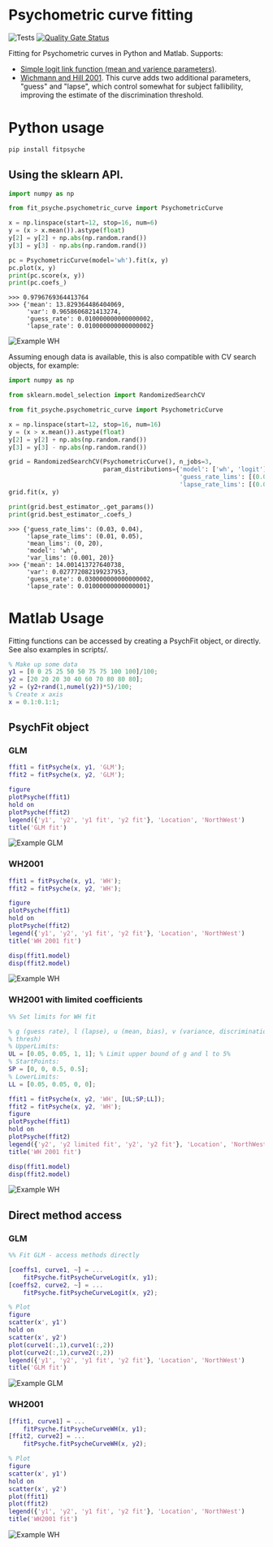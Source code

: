 # Psychometric curve fitting
![Tests](https://github.com/garethjns/PsychometricCurveFitting/workflows/Tests/badge.svg) [![Quality Gate Status](https://sonarcloud.io/api/project_badges/measure?project=garethjns_PsychometricCurveFitting&metric=alert_status)](https://sonarcloud.io/dashboard?id=garethjns_PsychometricCurveFitting)

Fitting for Psychometric curves in Python and Matlab. Supports:
  - [Simple logit link function (mean and varience parameters)](https://en.wikipedia.org/wiki/Psychometric_function).
  - [Wichmann and Hill 2001](http://wexler.free.fr/library/files/wichmann%20(2001)%20the%20psychometric%20function.%20i.%20fitting,%20sampling,%20and%20goodness%20of%20fit.pdf). This curve adds two additional parameters, "guess" and "lapse", which control somewhat for subject fallibility, improving the estimate of the discrimination threshold.

# Python usage
````bash
pip install fitpsyche
````

## Using the sklearn API.
````python
import numpy as np

from fit_psyche.psychometric_curve import PsychometricCurve

x = np.linspace(start=12, stop=16, num=6)
y = (x > x.mean()).astype(float)
y[2] = y[2] + np.abs(np.random.rand())
y[3] = y[3] - np.abs(np.random.rand())

pc = PsychometricCurve(model='wh').fit(x, y)
pc.plot(x, y)
print(pc.score(x, y))
print(pc.coefs_)
````
```
>>> 0.9796769364413764
>>> {'mean': 13.829364486404069, 
     'var': 0.9658606821413274, 
     'guess_rate': 0.010000000000000002, 
     'lapse_rate': 0.010000000000000002}
```
![Example WH](https://raw.githubusercontent.com/garethjns/PsychometricCurveFitting/master/Images/WHPy.png)

Assuming enough data is available, this is also compatible with CV search objects, for example:
```python
import numpy as np

from sklearn.model_selection import RandomizedSearchCV

from fit_psyche.psychometric_curve import PsychometricCurve

x = np.linspace(start=12, stop=16, num=16)
y = (x > x.mean()).astype(float)
y[2] = y[2] + np.abs(np.random.rand())
y[3] = y[3] - np.abs(np.random.rand())

grid = RandomizedSearchCV(PsychometricCurve(), n_jobs=3,
                          param_distributions={'model': ['wh', 'logit'],
                                               'guess_rate_lims': [(0.01, 0.05), (0.01, 0.03), (0.03, 0.04)],
                                               'lapse_rate_lims': [(0.01, 0.05), (0.01, 0.03), (0.03, 0.04)]})
grid.fit(x, y)

print(grid.best_estimator_.get_params())
print(grid.best_estimator_.coefs_)
```
```
>>> {'guess_rate_lims': (0.03, 0.04), 
     'lapse_rate_lims': (0.01, 0.05), 
     'mean_lims': (0, 20), 
     'model': 'wh', 
     'var_lims': (0.001, 20)}
>>> {'mean': 14.001413727640738, 
     'var': 0.027772082199237953, 
     'guess_rate': 0.030000000000000002, 
     'lapse_rate': 0.01000000000000001}
```

# Matlab Usage
Fitting functions can be accessed by creating a PsychFit object, or directly. See also examples in scripts/.

```MATLAB
% Make up some data
y1 = [0 0 25 25 50 50 75 75 100 100]/100;
y2 = [20 20 20 30 40 60 70 80 80 80];
y2 = (y2+rand(1,numel(y2))*5)/100;
% Create x axis
x = 0.1:0.1:1;
```

## PsychFit object
### GLM
```MATLAB
ffit1 = fitPsyche(x, y1, 'GLM');
ffit2 = fitPsyche(x, y2, 'GLM');

figure
plotPsyche(ffit1)
hold on
plotPsyche(ffit2)
legend({'y1', 'y2', 'y1 fit', 'y2 fit'}, 'Location', 'NorthWest')
title('GLM fit')
```
![Example GLM](https://raw.githubusercontent.com/garethjns/PsychometricCurveFitting/master/Images/GLMObj.png)


### WH2001
```MATLAB
ffit1 = fitPsyche(x, y1, 'WH');
ffit2 = fitPsyche(x, y2, 'WH');

figure
plotPsyche(ffit1)
hold on
plotPsyche(ffit2)
legend({'y1', 'y2', 'y1 fit', 'y2 fit'}, 'Location', 'NorthWest')
title('WH 2001 fit')

disp(ffit1.model)
disp(ffit2.model)
```
![Example WH](https://raw.githubusercontent.com/garethjns/PsychometricCurveFitting/master/Images/WHObj.png)

### WH2001 with limited coefficients
```MATLAB
%% Set limits for WH fit

% g (guess rate), l (lapse), u (mean, bias), v (variance, discrimination
% thresh)
% UpperLimits:
UL = [0.05, 0.05, 1, 1]; % Limit upper bound of g and l to 5%
% StartPoints:
SP = [0, 0, 0.5, 0.5];
% LowerLimits:
LL = [0.05, 0.05, 0, 0];

ffit1 = fitPsyche(x, y2, 'WH', [UL;SP;LL]);
ffit2 = fitPsyche(x, y2, 'WH');
figure
plotPsyche(ffit1)
hold on
plotPsyche(ffit2)
legend({'y2', 'y2 limited fit', 'y2', 'y2 fit'}, 'Location', 'NorthWest')
title('WH 2001 fit')

disp(ffit1.model)
disp(ffit2.model)
```
![Example WH](https://raw.githubusercontent.com/garethjns/PsychometricCurveFitting/master/Images/WHObjLim.png)

## Direct method access
### GLM
```MATLAB
%% Fit GLM - access methods directly

[coeffs1, curve1, ~] = ...
    fitPsyche.fitPsycheCurveLogit(x, y1);
[coeffs2, curve2, ~] = ...
    fitPsyche.fitPsycheCurveLogit(x, y2);

% Plot
figure
scatter(x', y1')
hold on
scatter(x', y2')
plot(curve1(:,1),curve1(:,2))
plot(curve2(:,1),curve2(:,2))
legend({'y1', 'y2', 'y1 fit', 'y2 fit'}, 'Location', 'NorthWest')
title('GLM fit')
```
![Example GLM](https://raw.githubusercontent.com/garethjns/PsychometricCurveFitting/master/Images/GLMFit.png)

### WH2001
```MATLAB
[ffit1, curve1] = ...
    fitPsyche.fitPsycheCurveWH(x, y1);
[ffit2, curve2] = ...
    fitPsyche.fitPsycheCurveWH(x, y2);

% Plot
figure
scatter(x', y1')
hold on
scatter(x', y2')
plot(ffit1)
plot(ffit2)
legend({'y1', 'y2', 'y1 fit', 'y2 fit'}, 'Location', 'NorthWest')
title('WH2001 fit')
```
![Example WH](https://raw.githubusercontent.com/garethjns/PsychometricCurveFitting/master/Images/WHDirect.png)
